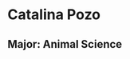 ﻿# Catalina Pozo

## Major: Animal Science

<img class="markdownImage" src="./markdownAssetPath/Congrats-from-LBC.png" alt=""/>


